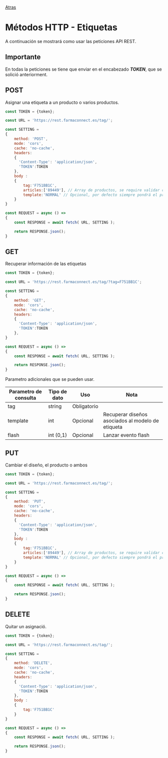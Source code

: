 [Atras](/README.md) 

# Métodos HTTP - Etiquetas
A continuación se mostrará como usar las peticiones API REST.

## Importante
En todas la peticiones se tiene que enviar en el encabezado ***TOKEN***, que se solició anteriorment.

## POST
Asignar una etiqueta a un producto o varios productos.

```javascript
const TOKEN = {token};

const URL = 'https://rest.farmaconnect.es/tag/';

const SETTING =
{
    method: 'POST', 
    mode: 'cors', 
    cache: 'no-cache',
    headers: 
    {
      'Content-Type': 'application/json',
      'TOKEN':TOKEN
    }, 
    body : 
    {
        tag:'F751BB1C',
        articles:['89449'], // Array de productos, se require validar cuantos productos permite el diseño
        template:'NORMAL' // Opcional, por defecto siempre pondrá el primer diseño creado
    }
}

const REQUEST = async () =>
{
    const RESPONSE = await fetch( URL, SETTING );

    return RESPONSE.json();
}
```
## GET
Recuperar información de las etiquetas

```javascript
const TOKEN = {token};

const URL = 'https://rest.farmaconnect.es/tag/?tag=F751BB1C';

const SETTING =
{
    method: 'GET', 
    mode: 'cors', 
    cache: 'no-cache',
    headers: 
    {
      'Content-Type': 'application/json',
      'TOKEN':TOKEN
    }, 
}

const REQUEST = async () =>
{
    const RESPONSE = await fetch( URL, SETTING );

    return RESPONSE.json();
}

```

Parametro adicionales que se pueden usar.

Parametro de consulta       | Tipo de dato              |  Uso                    | Nota    |
------------------------    | ------------------------  |------------------------ |------------------------         |
tag                         | string                    | Obligatorio             |  |
template                    | int                       | Opcional                | Recuperar diseños asociados al modelo de etiqueta|
flash                       | int (0,1)                 | Opcional                | Lanzar evento flash |

## PUT
Cambiar el diseño, el producto o ambos
```javascript
const TOKEN = {token};

const URL = 'https://rest.farmaconnect.es/tag/';

const SETTING =
{
    method: 'PUT', 
    mode: 'cors', 
    cache: 'no-cache',
    headers: 
    {
      'Content-Type': 'application/json',
      'TOKEN':TOKEN
    }, 
    body : 
    {
        tag:'F751BB1C',
        articles:['89449'], // Array de productos, se require validar cuantos productos permite el diseño
        template:'NORMAL' // Opcional, por defecto siempre pondrá el primer diseño creado
    }
}

const REQUEST = async () =>
{
    const RESPONSE = await fetch( URL, SETTING );

    return RESPONSE.json();
}
```
## DELETE 
Quitar un asignació.
```javascript
const TOKEN = {token};

const URL = 'https://rest.farmaconnect.es/tag/';

const SETTING =
{
    method: 'DELETE', 
    mode: 'cors', 
    cache: 'no-cache',
    headers: 
    {
      'Content-Type': 'application/json',
      'TOKEN':TOKEN
    }, 
    body : 
    {
        tag:'F751BB1C'
    }
}

const REQUEST = async () =>
{
    const RESPONSE = await fetch( URL, SETTING );

    return RESPONSE.json();
}
```